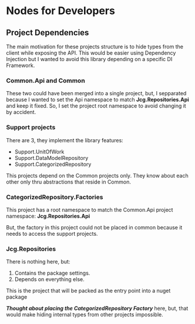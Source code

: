 
# Nodes for Developers

## Project Dependencies
The main motivation for these projects structure is to hide types from the client while exposing the API. This would be easier using Dependency Injection but 
I wanted to avoid this library depending on a specific DI Framework.

### Common.Api and Common 
These two could have been merged into a single project, but, I sepparated because I wanted to set the Api namespace to match **Jcg.Repositories.Api** and
keep it fixed. So, I set the project root namespace to avoid changing it by accident.

### Support projects
There are 3, they implement the library features:
- Support.UnitOfWork
- Support.DataModelRepository
- Support.CategorizedRepository

This projects depend on the Common projects only. They know about each other only thru abstractions that reside in Common. 

### CategorizedRepository.Factories
This project has a root namespace to match the Common.Api project namespace: **Jcg.Repositories.Api**

But, the factory in this project could not be placed in common because it needs to access the support projects. 

### Jcg.Repositories
There is nothing here, but:
1. Contains the package settings.
2. Depends on everything else.

This is the project that will be packed as the entry point into a nuget package

***Thought about placing the CategorizedRepository Factory*** here, but, that would make hiding internal types from other projects impossible.
